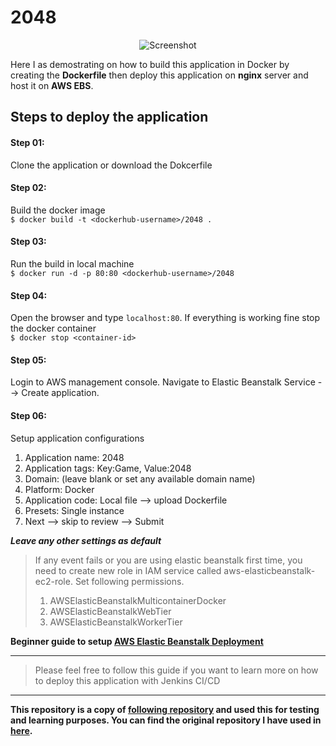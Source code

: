 # 2048
<p align="center">
  <img src="https://cloud.githubusercontent.com/assets/1175750/8614312/280e5dc2-26f1-11e5-9f1f-5891c3ca8b26.png" alt="Screenshot"/>
</p>

Here I as demostrating on how to build this application in Docker by creating the **Dockerfile** then deploy this application on **nginx** server and host it on **AWS EBS**.

## Steps to deploy the application

#### Step 01:
Clone the application or download the Dokcerfile

#### Step 02:
Build the docker image<br>
`$ docker build -t <dockerhub-username>/2048 .`

#### Step 03:
Run the build in local machine<br>
`$ docker run -d -p 80:80 <dockerhub-username>/2048`

#### Step 04:
Open the browser and type `localhost:80`. If everything is working fine stop the docker container<br>
`$ docker stop <container-id>`

#### Step 05:
Login to AWS management console. Navigate to Elastic Beanstalk Service --> Create application.

#### Step 06:
Setup application configurations

1. Application name: 2048
2. Application tags: Key:Game, Value:2048
3. Domain: (leave blank or set any available domain name)
4. Platform: Docker
5. Application code: Local file --> upload Dockerfile
6. Presets: Single instance
7. Next --> skip to review --> Submit

***Leave any other settings as default***

> If any event fails or you are using elastic beanstalk first time, you need to create new role in IAM service called aws-elasticbeanstalk-ec2-role. Set following permissions.<br>
>1. AWSElasticBeanstalkMulticontainerDocker
>2. AWSElasticBeanstalkWebTier
>3. AWSElasticBeanstalkWorkerTier

**Beginner guide to setup [AWS Elastic Beanstalk Deployment](https://www.youtube.com/watch?v=aTQbyBUNoms&t=246s)**

<hr>

>Please feel free to follow this guide if you want to learn more on how to deploy this application with Jenkins CI/CD

<hr>

**This repository is a copy of [following repository](https://github.com/gabrielecirulli/2048) and used this for testing and learning purposes. You can find the original repository I have used in [here](https://github.com/gabrielecirulli/2048).**